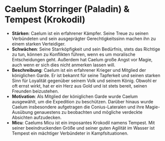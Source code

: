 # Caelum Storringer (Paladin) & Tempest (Krokodil)
* **Stärken**: Caelum ist ein erfahrener Kämpfer. Seine Treue zu seinen Verbündeten und sein ausgeprägter Gerechtigkeitssinn machen ihn zu einem starken Verteidiger.
* **Schwächen**: Seine Starrköpfigkeit und sein Bedürfnis, stets das Richtige zu tun, können zu Konflikten führen, wenn es um moralische Entscheidungen geht. Außerdem hat Caelum große Angst vor Magie, auch wenn er sich dies nicht anmerken lassen will.
* **Beschreibung**: Caelum ist ein erfahrener Krieger und Mitglied der königlichen Garde. Er ist bekannt für seine Tapferkeit und seinen starken Sinn für Loyalität gegenüber seinem Volk und seinem König. Obwohl er oft ernst wirkt, hat er ein Herz aus Gold und ist stets bereit, seinen Freunden beizustehen.
* **Motivation**: Als Mitglied der königlichen Garde wurde Caelum ausgewählt, um die Expedition zu beschützen. Darüber hinaus wurde Caelum insbesondere aufgetragen die Conius-Lateralen und ihre Magie-Ausübung genauestens zu beobachten und mögliche verdeckte Absichten aufzudecken.
* **Micu**: Caelums Micu ist ein imposantes Krokodil namens Tempest. Mit seiner beeindruckenden Größe und seiner guten Agilität im Wasser ist Tempest ein mächtiger Verbündeter in Kampfsituationen.